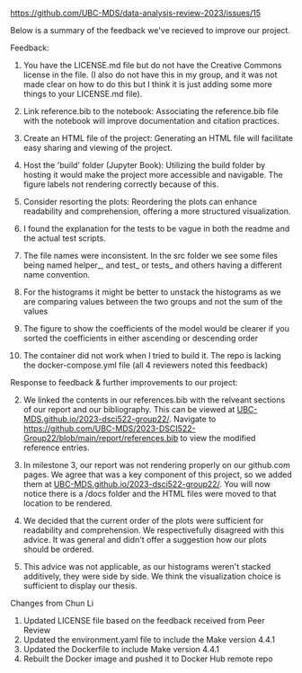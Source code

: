 https://github.com/UBC-MDS/data-analysis-review-2023/issues/15

Below is a summary of the feedback we've recieved to improve our project.

Feedback:
1. You have the LICENSE.md file but do not have the Creative Commons license in the file. (I also do not have this in my group, and it was not made clear on how to do this but I think it is just adding some more things to your LICENSE.md file).

2. Link reference.bib to the notebook: Associating the reference.bib file with the notebook will improve documentation and citation practices.

3. Create an HTML file of the project: Generating an HTML file will facilitate easy sharing and viewing of the project.

4. Host the 'build' folder (Jupyter Book): Utilizing the build folder by hosting it would make the project more accessible and navigable. The figure labels not rendering correctly because of this.

5. Consider resorting the plots: Reordering the plots can enhance readability and comprehension, offering a more structured visualization.

6. I found the explanation for the tests to be vague in both the readme and the actual test scripts.

7. The file names were inconsistent. In the src folder we see some files being named helper_, and test_ or tests_ and others having a different name convention.

8. For the histograms it might be better to unstack the histograms as we are comparing values between the two groups and not the sum of the values

9. The figure to show the coefficients of the model would be clearer if you sorted the coefficients in either ascending or descending order

10. The container did not work when I tried to build it.
The repo is lacking the docker-compose.yml file (all 4 reviewers noted this feedback)


Response to feedback & further improvements to our project:


2. We linked the contents in our references.bib with the relveant sections of our report and our bibliography. This can be viewed at
   [UBC-MDS.github.io/2023-dsci522-group22/](https://ubc-mds.github.io/2023-DSCI522-Group22/wine_color_classification_report.html).
   Navigate to https://github.com/UBC-MDS/2023-DSCI522-Group22/blob/main/report/references.bib to view the modified reference entries.
   
4. In milestone 3, our report was not rendering properly on our github.com pages. We agree that was a key component of this project, so we added them at
   [UBC-MDS.github.io/2023-dsci522-group22/](https://ubc-mds.github.io/2023-DSCI522-Group22/wine_color_classification_report.html). You will now notice there is a /docs folder and the HTML files were moved to that location to be rendered.
   
5. We decided that the current order of the plots were sufficient for readability and comprehension. We respectivefully disagreed with this advice. It was general 
   and didn't offer a suggestion how our plots should be ordered.
   
8. This advice was not applicable, as our histograms weren't stacked additively, they were side by side. We think the visualization choice is sufficient to display 
    our thesis.

Changes from Chun Li
1. Updated LICENSE file based on the feedback received from Peer Review
2. Updated the environment.yaml file to include the Make version 4.4.1
3. Updated the Dockerfile to include Make version 4.4.1
4. Rebuilt the Docker image and pushed it to Docker Hub remote repo
